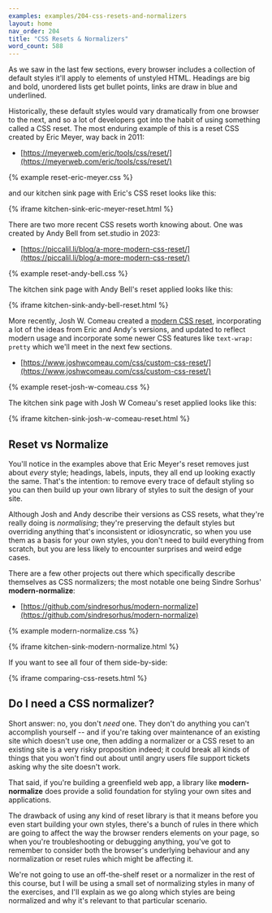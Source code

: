 ```yaml
---
examples: examples/204-css-resets-and-normalizers
layout: home
nav_order: 204
title: "CSS Resets & Normalizers"
word_count: 588
---
```

As we saw in the last few sections, every browser includes a collection of default styles it'll apply to elements of unstyled HTML. Headings are big and bold, unordered lists get bullet points, links are draw in blue and underlined.

Historically, these default styles would vary dramatically from one browser to the next, and so a lot of developers got into the habit of using something called a CSS reset. The most enduring example of this is a reset CSS created by Eric Meyer, way back in 2011:

* [https://meyerweb.com/eric/tools/css/reset/](https://meyerweb.com/eric/tools/css/reset/)

{% example reset-eric-meyer.css %}

and our kitchen sink page with Eric's CSS reset looks like this:

{% iframe kitchen-sink-eric-meyer-reset.html %}

There are two more recent CSS resets worth knowing about. One was created by Andy Bell from set.studio in 2023:

* [https://piccalil.li/blog/a-more-modern-css-reset/](https://piccalil.li/blog/a-more-modern-css-reset/)

{% example reset-andy-bell.css %}

The kitchen sink page with Andy Bell's reset applied looks like this:

{% iframe kitchen-sink-andy-bell-reset.html %}

More recently, Josh W. Comeau created a [modern CSS reset](https://www.joshwcomeau.com/css/custom-css-reset/), incorporating a lot of the ideas from Eric and Andy's versions, and updated to reflect modern usage and incorporate some newer CSS features like `text-wrap: pretty` which we'll meet in the next few sections.

* [https://www.joshwcomeau.com/css/custom-css-reset/](https://www.joshwcomeau.com/css/custom-css-reset/)

 {% example reset-josh-w-comeau.css %}

The kitchen sink page with Josh W Comeau's reset applied looks like this:

{% iframe kitchen-sink-josh-w-comeau-reset.html %}

## Reset vs Normalize

You'll notice in the examples above that Eric Meyer's reset removes just about *every* style; headings, labels, inputs, they all end up looking exactly the same. That's the intention: to remove every trace of default styling so you can then build up your own library of styles to suit the design of your site.

Although Josh and Andy describe their versions as CSS resets, what they're really doing is *normalising*; they're preserving the default styles but overriding anything that's inconsistent or idiosyncratic, so when you use them as a basis for your own styles, you don't need to build everything from scratch, but you are less likely to encounter surprises and weird edge cases.

There are a few other projects out there which specifically describe themselves as CSS normalizers; the most notable one being Sindre Sorhus' **modern-normalize**:

* [https://github.com/sindresorhus/modern-normalize](https://github.com/sindresorhus/modern-normalize)

{% example modern-normalize.css %}

{% iframe kitchen-sink-modern-normalize.html %}

If you want to see all four of them side-by-side:

{% iframe comparing-css-resets.html %}

## Do I need a CSS normalizer?

Short answer: no, you don't *need* one. They don't do anything you can't accomplish yourself -- and if you're taking over maintenance of an existing site which doesn't use one, then adding a normalizer or a CSS reset to an existing site is a very risky proposition indeed; it could break all kinds of things that you won't find out about until angry users file support tickets asking why the site doesn't work.

That said, if you're building a greenfield web app, a library like **modern-normalize** does provide a solid foundation for styling your own sites and applications.

The drawback of using any kind of reset library is that it means before you even start building your own styles, there's a bunch of rules in there which are going to affect the way the browser renders elements on your page, so when you're troubleshooting or debugging anything, you've got to remember to consider both the browser's underlying behaviour and any normalization or reset rules which might be affecting it.

We're not going to use an off-the-shelf reset or a normalizer in the rest of this course, but I will be using a small set of normalizing styles in many of the exercises, and I'll explain as we go along which styles are being normalized and why it's relevant to that particular scenario.
